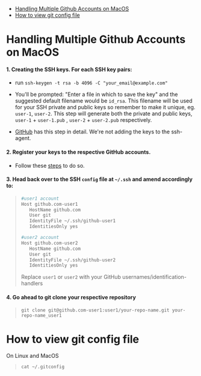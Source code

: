 <!--ts-->

- [Handling Multiple Github Accounts on MacOS](#multiple-github-accounts-maco)
- [How to view git config file ](#view-config)

<!--te-->

<a name="multiple-github-accounts-macos"></a>

# Handling Multiple Github Accounts on MacOS

#### 1. Creating the SSH keys. For each SSH key pairs:

- run `ssh-keygen -t rsa -b 4096 -C "your_email@example.com"`

- You'll be prompted: "Enter a file in which to save the key" and the suggested default filename would be `id_rsa`. This filename will be used for your SSH private and public keys so remember to make it unique, eg. `user-1`, `user-2`. This step will generate both the private and public keys, `user-1` + `user-1.pub` , `user-2` + `user-2.pub` respectively.

- [GitHub](https://help.github.com/articles/generating-a-new-ssh-key-and-adding-it-to-the-ssh-agent/#generating-a-new-ssh-key) has this step in detail. We're not adding the keys to the ssh-agent.

#### 2. Register your keys to the respective GitHub accounts.

- Follow these [steps](https://help.github.com/articles/adding-a-new-ssh-key-to-your-github-account/) to do so.

#### 3. Head back over to the SSH `config` file at `~/.ssh` and amend accordingly to:

> ```bash
> #user1 account
> Host github.com-user1
>    HostName github.com
>    User git
>    IdentityFile ~/.ssh/github-user1
>    IdentitiesOnly yes
>
> #user2 account
> Host github.com-user2
>    HostName github.com
>    User git
>    IdentityFile ~/.ssh/github-user2
>    IdentitiesOnly yes
> ```
>
> Replace `user1` or `user2` with your GitHub usernames/identification-handlers

#### 4. Go ahead to git clone your respective repository

> ```
> git clone git@github.com-user1:user1/your-repo-name.git your-repo-name_user1
> ```

<a name="view-config"></a>

# How to view git config file

On Linux and MacOS

> ```
> cat ~/.gitconfig
> ```
